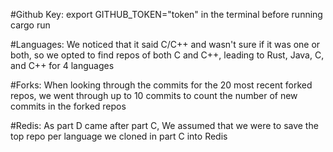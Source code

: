 #Github Key:
export GITHUB_TOKEN="token" in the terminal before running cargo run

#Languages:
We noticed that it said C/C++ and wasn't sure if it was one or both, so we opted to find repos of both C and C++, leading to Rust, Java, C, and C++ for 4 languages

#Forks:
When looking through the commits for the 20 most recent forked repos, we went through up to 10 commits to count the number of new commits in the forked repos

#Redis:
As part D came after part C, We assumed that we were to save the top repo per language we cloned in part C into Redis
